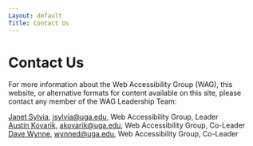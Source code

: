 ```yaml
---
Layout: default
Title: Contact Us
---
```


# Contact Us

For more information about the Web Accessibility Group (WAG), this website, or alternative formats for content available on this site, please contact any member of the WAG Leadership Team:

[Janet Sylvia](mailto:jsylvia@uga.edu), jsylvia@uga.edu, Web Accessibility Group, Leader  
[Austin Kovarik](mailto:akovarik@uga.edu), akovarik@uga.edu, Web Accessibility Group, Co-Leader  
[Dave Wynne](mailto:wynned@uga.edu), wynned@uga.edu, Web Accessibility Group, Co-Leader
